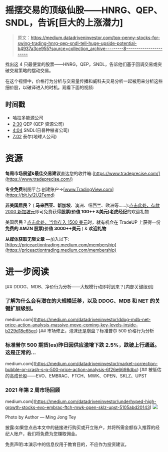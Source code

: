 # 摇摆交易的顶级仙股——HNRG、QEP、SNDL，告诉[巨大的上涨潜力]

> 原文：<https://medium.datadriveninvestor.com/top-penny-stocks-for-swing-trading-hnrg-qep-sndl-tell-huge-upside-potential-b4937a3ce955?source=collection_archive---------8----------------------->

找出这 4 只最便宜的股票——HNRG，QEP，SNDL，告诉他们基于回调交易或突破交易策略的摆动交易。

在这个视频中，价格行为分析与交易量传播和威科夫交易分析一起被用来分析这些细价股，以破译进入的时机。观看下面的视频:

## 时间戳

*   哈拉多能源公司
*   [2:30](https://www.youtube.com/watch?v=ltfe8rm6yE8&t=150s) QEP (QEP 资源公司)
*   [4:04](https://www.youtube.com/watch?v=ltfe8rm6yE8&t=244s) SNDL(日晷种植者公司)
*   [7:02](https://www.youtube.com/watch?v=ltfe8rm6yE8&t=422s) 泰尔(地球人公司)

# 资源

**每周市场展望&最佳交易建议**直达您的收件箱:[https://www.tradeprecise.com/](https://www.tradeprecise.com/)

**专业免费**制图平台:创建账户→[www.TradingView.com](https://bit.ly/2U2Femd)

**非美国居民？** ( **马来西亚、新加坡**、澳洲、纽西兰、欧洲等……):[点击此处，存款 2000 新加坡元](https://ji.hn/sgtiger)即可免费获得**股票(价值 100++ &美元)老虎经纪**的欢迎礼物

美国居民？[点击此处，当您存入 1500 美元](https://ji.hn/ustradeup)时，就有机会在 TradeUP 上获得一份**免费的 AMZN 股票(价值 3000++美元** ) & **欢迎礼物**

**从媒体获取无限文章** —加入以下:[https://priceactiontrading.medium.com/membership](https://priceactiontrading.medium.com/membership)

# 进一步阅读

[](https://medium.com/datadriveninvestor/ddog-mdb-net-price-action-analysis-massive-move-coming-key-levels-inside-b229d18e65ec) [## DDOG、MDB、净价行为分析——大规模行动即将到来？[内部关键级别]

### 了解为什么会有潜在的大规模迁移，以及 DDOG、MDB 和 NET 的关键扩展级别。

medium.com](https://medium.com/datadriveninvestor/ddog-mdb-net-price-action-analysis-massive-move-coming-key-levels-inside-b229d18e65ec) [](https://medium.com/datadriveninvestor/market-correction-bubble-or-crash-s-p-500-price-action-analysis-6f26e6698dbc) [## 市场修正，泡沫还是崩盘？标准普尔 500 价格行为分析

### 标准普尔 500 期货(es)昨日因供应激增下跌 2.5%，跌破上行通道。这是正常的…

medium.com](https://medium.com/datadriveninvestor/market-correction-bubble-or-crash-s-p-500-price-action-analysis-6f26e6698dbc) [](https://medium.com/datadriveninvestor/underhyped-high-growth-stocks-evo-embrac-ftch-mwk-open-sklz-upst-5105abd20143) [## 被低估的高成长股——EVO、EMBRAC、FTCH、MWK、OPEN、SKLZ、UPST

### 2021 年第 2 周市场回顾

medium.com](https://medium.com/datadriveninvestor/underhyped-high-growth-stocks-evo-embrac-ftch-mwk-open-sklz-upst-5105abd20143) ![](img/85e25f6deb3ab7e80c363c74ae262f23.png)

Photo by Author — Ming Jong Tey

披露:如果您点击本文中的链接进行购买或开立账户，并将所需金额存入推荐的经纪人账户，我们将免费为您赚取佣金。

免责声明:本演示中的信息仅用于教育目的，不应作为投资建议。